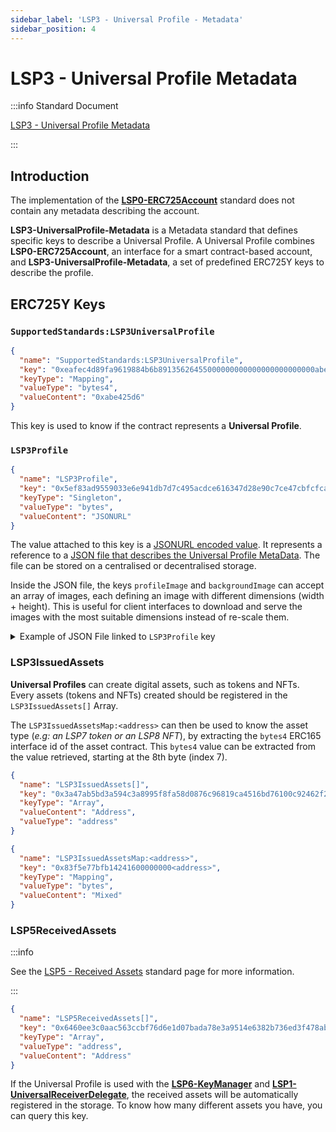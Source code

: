 ```yaml
---
sidebar_label: 'LSP3 - Universal Profile - Metadata'
sidebar_position: 4
---
```


# LSP3 - Universal Profile Metadata

:::info Standard Document

[LSP3 - Universal Profile Metadata](https://github.com/lukso-network/LIPs/blob/main/LSPs/LSP-3-UniversalProfile-Metadata.md)

:::

## Introduction

The implementation of the **[LSP0-ERC725Account](./01-lsp0-erc725account.md)** standard does not contain any metadata describing the account.

**LSP3-UniversalProfile-Metadata** is a Metadata standard that defines specific keys to describe a Universal Profile. A Universal Profile combines **LSP0-ERC725Account**, an interface for a smart contract-based account, and **LSP3-UniversalProfile-Metadata**, a set of predefined ERC725Y keys to describe the profile.

## ERC725Y Keys

### `SupportedStandards:LSP3UniversalProfile`

```json
{
  "name": "SupportedStandards:LSP3UniversalProfile",
  "key": "0xeafec4d89fa9619884b6b89135626455000000000000000000000000abe425d6",
  "keyType": "Mapping",
  "valueType": "bytes4",
  "valueContent": "0xabe425d6"
}
```

This key is used to know if the contract represents a **Universal Profile**.

### `LSP3Profile`

```json
{
  "name": "LSP3Profile",
  "key": "0x5ef83ad9559033e6e941db7d7c495acdce616347d28e90c7ce47cbfcfcad3bc5",
  "keyType": "Singleton",
  "valueType": "bytes",
  "valueContent": "JSONURL"
}
```

The value attached to this key is a [JSONURL encoded value](../../standards/generic-standards/01-lsp2-json-schema.md). It represents a reference to a [JSON file that describes the Universal Profile MetaData](https://github.com/lukso-network/LIPs/blob/main/LSPs/LSP-3-UniversalProfile-Metadata.md#lsp3profile). The file can be stored on a centralised or decentralised storage.

Inside the JSON file, the keys `profileImage` and `backgroundImage` can accept an array of images, each defining an image with different dimensions (width + height). This is useful for client interfaces to download and serve the images with the most suitable dimensions instead of re-scale them.

<details>
    <summary>Example of JSON File linked to <code>LSP3Profile</code> key</summary>

```json
{
  "LSP3Profile": {
    "name": "frozeman",
    "description": "The inventor of ERC725 and ERC20...",
    "links": [
      { "title": "Twitter", "url": "https://twitter.com/feindura" },
      { "title": "lukso.network", "url": "https://lukso.network" }
    ],
    "tags": ["brand", "public profile"],
    "avatar": [
      {
        "hashFunction": "keccak256(bytes)",
        "hash": "0x98fe032f81c43426fbcfb21c780c879667a08e2a65e8ae38027d4d61cdfe6f55",
        "url": "ifps://QmPJESHbVkPtSaHntNVY5F6JDLW8v69M2d6khXEYGUMn7N",
        "fileType": "fbx"
      }
    ],
    "profileImage": [
      {
        "address": 0x1231c7436a77a009a97e48e4e10c92e89fd95fe15, // the address of an LSP7 or LSP8
        "tokenId": 0xdde1c7436a77a009a97e48e4e10c92e89fd95fe1556fc5c62ecef57cea51aa37 // (optional) if token contract is an LSP7
      }
    ],
    "backgroundImage": [
      {
        "width": 1800,
        "height": 1013,
        "hashFunction": "keccak256(bytes)",
        "hash": "0x98fe032f81c43426fbcfb21c780c879667a08e2a65e8ae38027d4d61cdfe6f55",
        "url": "ifps://QmPJESHbVkPtSaHntNVY5F6JDLW8v69M2d6khXEYGUMn7N"
      },
      {
        "width": 1024,
        "height": 576,
        "hashFunction": "keccak256(bytes)",
        "hash": "0xfce1c7436a77a009a97e48e4e10c92e89fd95fe1556fc5c62ecef57cea51aa37",
        "url": "ifps://QmZc9uMJxyUeUpuowJ7AD6MKoNTaWdVNcBj72iisRyM9Su"
      }
    ]
  }
}
```

</details>

### LSP3IssuedAssets

**Universal Profiles** can create digital assets, such as tokens and NFTs. Every assets (tokens and NFTs) created should be registered in the `LSP3IssuedAssets[]` Array.

The `LSP3IssuedAssetsMap:<address>` can then be used to know the asset type (_e.g: an LSP7 token or an LSP8 NFT_), by extracting the `bytes4` ERC165 interface id of the asset contract. This `bytes4` value can be extracted from the value retrieved, starting at the 8th byte (index 7).

```json
{
  "name": "LSP3IssuedAssets[]",
  "key": "0x3a47ab5bd3a594c3a8995f8fa58d0876c96819ca4516bd76100c92462f2f9dc0",
  "keyType": "Array",
  "valueContent": "Address",
  "valueType": "address"
}
```

```json
{
  "name": "LSP3IssuedAssetsMap:<address>",
  "key": "0x83f5e77bfb14241600000000<address>",
  "keyType": "Mapping",
  "valueType": "bytes",
  "valueContent": "Mixed"
}
```

### LSP5ReceivedAssets

:::info

See the [LSP5 - Received Assets](./06-lsp5-received-assets.md) standard page for more information.

:::

```json
{
  "name": "LSP5ReceivedAssets[]",
  "key": "0x6460ee3c0aac563ccbf76d6e1d07bada78e3a9514e6382b736ed3f478ab7b90b",
  "keyType": "Array",
  "valueType": "address",
  "valueContent": "Address"
}
```

If the Universal Profile is used with the **[LSP6-KeyManager](./04-lsp6-key-manager.md)** and **[LSP1-UniversalReceiverDelegate](./02-lsp1-universal-receiver-delegate.md)**, the received assets will be automatically registered in the storage. To know how many different assets you have, you can query this key.
